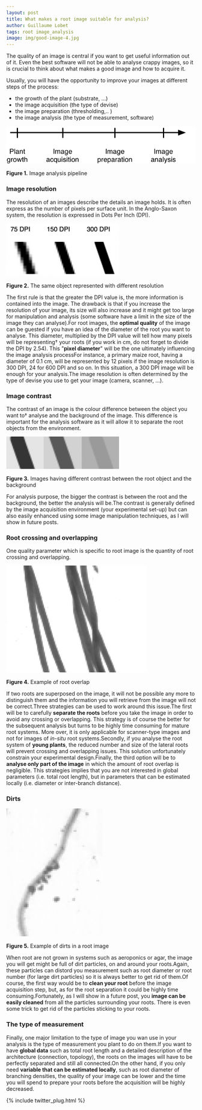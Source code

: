 ```yaml
---
layout: post
title: What makes a root image suitable for analysis?
author: Guillaume Lobet
tags: root image_analysis
image: img/good-image-4.jpg
---
```



The quality of an image is central if you want to get useful information out of it. Even the best software will not be able to analyse crappy images, so it is crucial to think about what makes a good image and how to acquire it. 

Usually, you will have the opportunity to improve your images at different steps of the process:

- the growth of the plant (substrate, ...)
- the image acquisition (the type of devise)
- the image preparation (thresholding,.. )
- the image analysis (the type of measurement, software)

![Image analysis pipeline](/img/good-image-1.png)

**Figure 1.** Image analysis pipeline



### Image resolution

The resolution of an images describe the details an image holds. It is often express as the number of pixels per surface unit. In the Anglo-Saxon system, the resolution is expressed in Dots Per Inch (DPI).

![The same object represented with different resolution](/img/good-image-2.jpg)

**Figure 2.** The same object represented with different resolution


The first rule is that the greater the DPI value is, the more information is contained into the image. The drawback is that if you increase the resolution of your image, its size will also increase and it might get too large for manipulation and analysis (some software have a limit in the size of the image they can analyse).For root images, the **optimal quality** of the image can be guested if you have an idea of the diameter of the root you want to analyse. This diameter, multiplied by the DPI value will tell how many pixels will be representing† your roots (if you work in cm, do not forget to divide the DPI by 2.54). This "**pixel diameter**" will be the one ultimately influencing the image analysis processFor instance, a primary maize root, having a diameter of 0.1 cm, will be represented by 12 pixels if the image resolution is 300 DPI, 24 for 600 DPI and so on. In this situation, a 300 DPI image will be enough for your analysis.The image resolution is often determined by the type of devise you use to get your image (camera, scanner, ...).

### Image contrast

The contrast of an image is the colour difference between the object you want to† analyse and the background of the image. This difference is important for the analysis software as it will allow it to separate the root objects from the environment.

![Images having different contrast between the root object and the background](/img/good-image-3.jpg)

**Figure 3.** Images having different contrast between the root object and the background

For analysis purpose, the bigger the contrast is between the root and the background, the better the analysis will be.The contrast is generally defined by the image acquisition environment (your experimental set-up) but can also easily enhanced using some image manipulation techniques, as I will show in future posts.

### Root crossing and overlapping

One quality parameter which is specific to root image is the quantity of root crossing and overlapping.

![Example of root overlap](/img/good-image-4.jpg)

**Figure 4.** Example of root overlap


If two roots are superposed on the image, it will not be possible any more to distinguish them and the information you will retrieve from the image will not be correct.Three strategies can be used to work around this issue.The first will be to carefully **separate the roots** before you take the image in order to avoid any crossing or overlapping. This strategy is of course the better for the subsequent analysis but turns to be highly time consuming for mature root systems. More over, it is only applicable for scanner-type images and not for images of <em>in-situ</em> root systems.Secondly, if you analyse the root system of **young plants**, the reduced number and size of the lateral roots will prevent crossing and overlapping issues. This solution unfortunately constrain your experimental design.Finally, the third option will be to **analyse only part of the image** in which the amount of root overlap is negligible. This strategies implies that you are not interested in global parameters (i.e. total root length), but in parameters that can be estimated locally (i.e. diameter or inter-branch distance).

### Dirts

![Example of dirts in a root image](/img/good-image-5.jpg)

**Figure 5.** Example of dirts in a root image


When root are not grown in systems such as aeroponics or agar, the image you will get might be full of dirt particles, on and around your roots.Again, these particles can distord you measurement such as root diameter or root number (for large dirt particles) so it is always better to get rid of them.Of course, the first way would be to **clean your root** before the image acquisition step, but, as for the root separation it could be highly time consuming.Fortunately, as I will show in a future post, you **image can be easily cleaned** from all the particles surrounding your roots. There is even some trick to get rid of the particles sticking to your roots.

### The type of measurement

Finally, one major limitation to the type of image you wan use in your analysis is the type of measurement you plant to do on them.If you want to have **global data** such as total root length and a detailed description of the architecture (connection, topology), the roots on the images will have to be perfectly separated and still all connected.On the other hand, if you only need **variable that can be estimated locally**, such as root diameter of branching densities, the quality of your image can be lower and the time you will spend to prepare your roots before the acquisition will be highly decreased.

{% include twitter_plug.html %}
